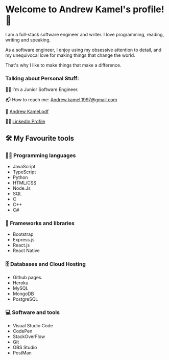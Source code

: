 # Welcome to Andrew Kamel's profile! 👋
I am a full-stack software engineer and writer. I love programming, reading, writing and speaking.

As a software engineer, I enjoy using my obsessive attention to detail, and my unequivocal love for making things that change the world.

That's why I like to make things that make a difference.

### Talking about Personal Stuff:

👨‍🎓 I'm a Junior Software Engineer.


📬 How to reach me: Andrew.kamel.1997@gmail.com


📝 [Andrew Kamel.pdf](https://github.com/TheInfamousDoura/Full-Stack-Engineer/files/14811313/Andrew.Kamel.pdf)


🧑‍💻 [LinkedIn Profile](https://www.linkedin.com/in/andrew-kamel-950b54243/)

## 🛠️ My Favourite tools



### 👨‍💻 Programming languages

- JavaScript
- TypeScript
- Python
- HTML/CSS
- Node.Js
- SQL
- C
- C++
- C#


### 🧰 Frameworks and libraries

- Bootstrap
- Express.js
- React.js
- React Native

### 🗄️ Databases and Cloud Hosting

- Github pages.
- Heroku
- MySQL
- MongoDB
- PostgreSQL

### 💻 Software and tools

- Visual Studio Code
- CodePen
- StackOverFlow
- Git
- OBS Studio
- PostMan
